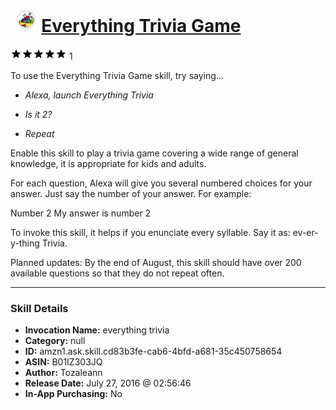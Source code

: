 # &nbsp;<img src="skill_icon" alt="Everything Trivia Game icon" width="36"> [Everything Trivia Game](http://alexa.amazon.com/#skills/amzn1.ask.skill.cd83b3fe-cab6-4bfd-a681-35c450758654)
![5 stars](../../images/ic_star_black_18dp_1x.png)![5 stars](../../images/ic_star_black_18dp_1x.png)![5 stars](../../images/ic_star_black_18dp_1x.png)![5 stars](../../images/ic_star_black_18dp_1x.png)![5 stars](../../images/ic_star_black_18dp_1x.png) 1

To use the Everything Trivia Game skill, try saying...

* *Alexa, launch Everything Trivia*

* *Is it 2?*

* *Repeat*

Enable this skill to play a trivia game covering a wide range of general knowledge, it is appropriate for kids and adults.

For each question, Alexa will give you several numbered choices for your answer.  Just say the number of your answer.  For example:

Number 2
My answer is number 2

To invoke this skill, it helps if you enunciate every syllable.  Say it as: ev-er-y-thing Trivia. 

Planned updates:  By the end of August, this skill should have over 200 available questions so that they do not repeat often.

***

### Skill Details

* **Invocation Name:** everything trivia
* **Category:** null
* **ID:** amzn1.ask.skill.cd83b3fe-cab6-4bfd-a681-35c450758654
* **ASIN:** B01IZ303JQ
* **Author:** Tozaleann
* **Release Date:** July 27, 2016 @ 02:56:46
* **In-App Purchasing:** No
